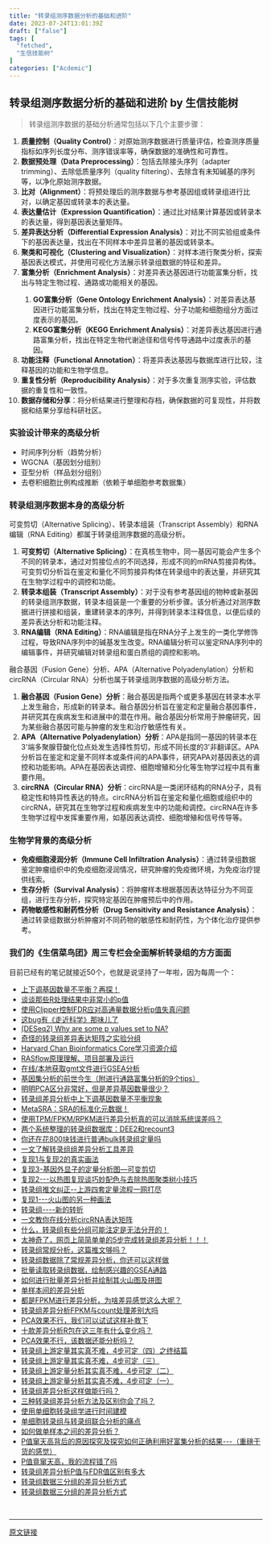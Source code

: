 ```yaml
---
title: "转录组测序数据分析的基础和进阶"
date: 2023-07-24T13:01:39Z
draft: ["false"]
tags: [
  "fetched",
  "生信技能树"
]
categories: ["Acdemic"]
---
```

转录组测序数据分析的基础和进阶 by 生信技能树
------
<div><section data-tool="mdnice编辑器" data-website="https://www.mdnice.com"><blockquote data-tool="mdnice编辑器"><p>转录组测序数据的基础分析通常包括以下几个主要步骤：</p></blockquote><ol data-tool="mdnice编辑器"><li><section><strong>质量控制（Quality Control）</strong>：对原始测序数据进行质量评估，检查测序质量指标如序列长度分布、测序错误率等，确保数据的准确性和可靠性。</section></li><li><section><strong>数据预处理（Data Preprocessing）</strong>：包括去除接头序列（adapter trimming）、去除低质量序列（quality filtering）、去除含有未知碱基的序列等，以净化原始测序数据。</section></li><li><section><strong>比对（Alignment）</strong>：将预处理后的测序数据与参考基因组或转录组进行比对，以确定基因或转录本的表达量。</section></li><li><section><strong>表达量估计（Expression Quantification）</strong>：通过比对结果计算基因或转录本的表达量，得到基因表达量矩阵。</section></li><li><section><strong>差异表达分析（Differential Expression Analysis）</strong>：对比不同实验组或条件下的基因表达量，找出在不同样本中差异显著的基因或转录本。</section></li><li><section><strong>聚类和可视化（Clustering and Visualization）</strong>：对样本进行聚类分析，探索基因表达模式，并使用可视化方法展示转录组数据的特征和差异。</section></li><li><section><strong>富集分析（Enrichment Analysis）</strong>：对差异表达基因进行功能富集分析，找出与特定生物过程、通路或功能相关的基因。</section></li><ol><li><section><strong>GO富集分析（Gene Ontology Enrichment Analysis）</strong>：对差异表达基因进行功能富集分析，找出在特定生物过程、分子功能和细胞组分方面过度表示的基因。</section></li><li><section><strong>KEGG富集分析（KEGG Enrichment Analysis）</strong>：对差异表达基因进行通路富集分析，找出在特定生物代谢途径和信号传导通路中过度表示的基因。</section></li></ol><li><section><strong>功能注释（Functional Annotation）</strong>：将差异表达基因与数据库进行比较，注释基因的功能和生物学信息。</section></li><li><section><strong>重复性分析（Reproducibility Analysis）</strong>：对于多次重复测序实验，评估数据的重复性和一致性。</section></li><li><section><strong>数据存储和分享</strong>：将分析结果进行整理和存档，确保数据的可复现性，并将数据和结果分享给科研社区。</section></li></ol><h3 data-tool="mdnice编辑器"><span></span>实验设计带来的高级分析<span></span></h3><ul data-tool="mdnice编辑器"><li><section>时间序列分析（趋势分析）</section></li><li><section>WGCNA（基因划分组别）</section></li><li><section>亚型分析（样品划分组别）</section></li><li><section>去卷积细胞比例构成推断（依赖于单细胞参考数据集）</section></li></ul><h3 data-tool="mdnice编辑器"><span></span>转录组测序数据本身的高级分析<span></span></h3><p data-tool="mdnice编辑器">可变剪切（Alternative Splicing）、转录本组装（Transcript Assembly）和RNA编辑（RNA Editing）都属于转录组测序数据的高级分析。</p><ol data-tool="mdnice编辑器"><li><section><strong>可变剪切（Alternative Splicing）</strong>：在真核生物中，同一基因可能会产生多个不同的转录本，通过对剪接位点的不同选择，形成不同的mRNA剪接异构体。可变剪切分析旨在鉴定和量化不同剪接异构体在转录组中的表达量，并研究其在生物学过程中的调控和功能。</section></li><li><section><strong>转录本组装（Transcript Assembly）</strong>：对于没有参考基因组的物种或新基因的转录组测序数据，转录本组装是一个重要的分析步骤。该分析通过对测序数据进行拼接和组装，重建转录本的序列，并得到转录本注释信息，以便后续的差异表达分析和功能注释。</section></li><li><section><strong>RNA编辑（RNA Editing）</strong>：RNA编辑是指在RNA分子上发生的一类化学修饰过程，导致RNA序列中的碱基发生改变。RNA编辑分析可以鉴定RNA序列中的编辑事件，并研究编辑对转录组和蛋白质组的调控和影响。</section></li></ol><p data-tool="mdnice编辑器">融合基因（Fusion Gene）分析、APA（Alternative Polyadenylation）分析和circRNA（Circular RNA）分析也属于转录组测序数据的高级分析方法。</p><ol data-tool="mdnice编辑器"><li><section><strong>融合基因（Fusion Gene）分析</strong>：融合基因是指两个或更多基因在转录本水平上发生融合，形成新的转录本。融合基因分析旨在鉴定和定量融合基因事件，并研究其在疾病发生和进展中的潜在作用。融合基因分析常用于肿瘤研究，因为某些融合基因可能与肿瘤的发生和治疗敏感性有关。</section></li><li><section><strong>APA（Alternative Polyadenylation）分析</strong>：APA是指同一基因的转录本在3'端多聚腺苷酸化位点处发生选择性剪切，形成不同长度的3'非翻译区。APA分析旨在鉴定和定量不同样本或条件间的APA事件，研究APA对基因表达的调控和功能影响。APA在基因表达调控、细胞增殖和分化等生物学过程中具有重要作用。</section></li><li><section><strong>circRNA（Circular RNA）分析</strong>：circRNA是一类闭环结构的RNA分子，具有稳定性和特异性表达的特点。circRNA分析旨在鉴定和量化细胞或组织中的circRNA，研究其在生物学过程和疾病发生中的功能和调控。circRNA在许多生物学过程中发挥重要作用，如基因表达调控、细胞增殖和信号传导等。</section></li></ol><h3 data-tool="mdnice编辑器"><span></span>生物学背景的高级分析<span></span></h3><ul data-tool="mdnice编辑器"><li><section><strong>免疫细胞浸润分析（Immune Cell Infiltration Analysis）</strong>：通过转录组数据鉴定肿瘤组织中的免疫细胞浸润情况，研究肿瘤的免疫微环境，为免疫治疗提供线索。</section></li><li><section><strong>生存分析（Survival Analysis）</strong>：将肿瘤样本根据基因表达特征分为不同亚组，进行生存分析，探究特定基因在肿瘤预后中的作用。</section></li><li><section><strong>药物敏感性和耐药性分析（Drug Sensitivity and Resistance Analysis）</strong>：通过转录组数据分析肿瘤对不同药物的敏感性和耐药性，为个体化治疗提供参考。</section></li></ul><h3 data-tool="mdnice编辑器"><span></span>我们的《生信菜鸟团》周三专栏会全面解析转录组的方方面面<span></span></h3><p data-tool="mdnice编辑器">目前已经有的笔记就接近50个，也就是说坚持了一年啦，因为每周一个：</p><ul data-tool="mdnice编辑器"><li><section><a href="http://mp.weixin.qq.com/s?__biz=MzUzMTEwODk0Ng==&amp;mid=2247514450&amp;idx=1&amp;sn=4ea57a4afc7a8f72ce055f937dca0df9&amp;chksm=fa457c6fcd32f5795b5c25f6b31f629783a73e00eb40a85a8adc7cd5e72f576d5cd1e1e2035e&amp;scene=21#wechat_redirect" data-linktype="2">上下调基因数量不平衡？再探！</a></section></li><li><section><a href="http://mp.weixin.qq.com/s?__biz=MzUzMTEwODk0Ng==&amp;mid=2247514290&amp;idx=1&amp;sn=49e7428b71c30b92d1c379f2ee251955&amp;chksm=fa457d8fcd32f4991891361ccd54d57131ba3f40a8f9cf7503573721274518a39645395f723d&amp;scene=21#wechat_redirect" data-linktype="2">谈谈那些R处理结果中非常小的p值</a></section></li><li><section><a href="http://mp.weixin.qq.com/s?__biz=MzUzMTEwODk0Ng==&amp;mid=2247514171&amp;idx=1&amp;sn=93900aad88b9f3270fffeb58379ccbc5&amp;chksm=fa457d06cd32f410ad7688e415fa1fb415150760b0f0033d07062a3032eaabebe9cb1726fdc5&amp;scene=21#wechat_redirect" data-linktype="2">使用Clipper控制FDR应对高通量数据分析p值失真问题</a></section></li><li><section><a href="http://mp.weixin.qq.com/s?__biz=MzUzMTEwODk0Ng==&amp;mid=2247514079&amp;idx=1&amp;sn=8962f566b386935c13174ca1877487d5&amp;chksm=fa4572e2cd32fbf42a018623097f48adf9a3ff64248eba505cf22752091055c1eee0cf130f2d&amp;scene=21#wechat_redirect" data-linktype="2">这bug有《走近科学》那味儿了</a></section></li><li><section><a href="http://mp.weixin.qq.com/s?__biz=MzUzMTEwODk0Ng==&amp;mid=2247513907&amp;idx=1&amp;sn=633e3001129fe9ba22a91079d00973b7&amp;chksm=fa45720ecd32fb186b3361c419f5dd56a2629a7273639b218e0d5350be3ed954a77688bfef56&amp;scene=21#wechat_redirect" data-linktype="2">(DESeq2) Why are some p values set to NA?</a></section></li><li><section><a href="http://mp.weixin.qq.com/s?__biz=MzUzMTEwODk0Ng==&amp;mid=2247513791&amp;idx=1&amp;sn=f317d4d2c6385f319b7fa8d43be6b7ad&amp;chksm=fa457382cd32fa9435ecc83deb99e20ca4d5d2cec0ecb2011d366e4c3babb63ef1cf7666a485&amp;scene=21#wechat_redirect" data-linktype="2">奇怪的转录组差异表达矩阵之实验分组</a></section></li><li><section><a href="http://mp.weixin.qq.com/s?__biz=MzUzMTEwODk0Ng==&amp;mid=2247513657&amp;idx=1&amp;sn=5f9c7b4f3c6476128bafe1efc3a68890&amp;chksm=fa457304cd32fa12638d2bf41c9bfaca963334613b53d0f38fa521ff5e27d76ada075e3f1b6a&amp;scene=21#wechat_redirect" data-linktype="2">Harvard Chan Bioinformatics Core学习资源介绍</a></section></li><li><section><a href="http://mp.weixin.qq.com/s?__biz=MzUzMTEwODk0Ng==&amp;mid=2247513465&amp;idx=1&amp;sn=31764d15d68e95e7e009c376abf968f7&amp;chksm=fa457044cd32f9527cb31e7b0ecb3a10fab75dc2c1ac7b5da1793f853ff0ac8ecd8bf2cc975c&amp;scene=21#wechat_redirect" data-linktype="2">RASflow原理理解、项目部署及运行</a></section></li><li><section><a href="http://mp.weixin.qq.com/s?__biz=MzUzMTEwODk0Ng==&amp;mid=2247513404&amp;idx=1&amp;sn=173e677d5098d6933f04360222144898&amp;chksm=fa457001cd32f9179f3d0f59cfe4aace17c6e8cb42471af1242ade3817104f8a40a2a0d35643&amp;scene=21#wechat_redirect" data-linktype="2">在线/本地获取gmt文件进行GSEA分析</a></section></li><li><section><a href="http://mp.weixin.qq.com/s?__biz=MzUzMTEwODk0Ng==&amp;mid=2247513292&amp;idx=1&amp;sn=9b30e59397203d538b190b0c64154ed9&amp;chksm=fa4571f1cd32f8e72581814470228d49059779bc02cd56de0a6dc27bd52c3148bd90cf901004&amp;scene=21#wechat_redirect" data-linktype="2">基因集分析的前世今生（附进行通路富集分析的9个tips）</a></section></li><li><section><a href="http://mp.weixin.qq.com/s?__biz=MzUzMTEwODk0Ng==&amp;mid=2247513115&amp;idx=1&amp;sn=dbcbb4ff2963b496d7420c6d9acbbf7e&amp;chksm=fa457126cd32f830efa9497bbe194215833e5e117fc88fb294ec2887c531f64cd69cf1488b2e&amp;scene=21#wechat_redirect" data-linktype="2">明明PCA区分非常好，但是差异基因数量很少？</a></section></li><li><section><a href="http://mp.weixin.qq.com/s?__biz=MzUzMTEwODk0Ng==&amp;mid=2247512927&amp;idx=1&amp;sn=04126a999999bce6324b979ee63bf774&amp;chksm=fa457662cd32ff74a82c83337598ebdada0525aa198ff3bcc95b0e0d1f1b852ba5dbdf1f7d6d&amp;scene=21#wechat_redirect" data-linktype="2">转录组差异分析中上下调基因数量不平衡现象</a></section></li><li><section><a href="http://mp.weixin.qq.com/s?__biz=MzUzMTEwODk0Ng==&amp;mid=2247512683&amp;idx=1&amp;sn=1602b9d307271411be19b9f1daf269e7&amp;chksm=fa457756cd32fe405e70db2f33794dbb2c5497d3d813f3c6b25897fb57bf16664d4a8b27cc26&amp;scene=21#wechat_redirect" data-linktype="2">MetaSRA：SRA的标准化元数据！</a></section></li><li><section><a href="http://mp.weixin.qq.com/s?__biz=MzUzMTEwODk0Ng==&amp;mid=2247512469&amp;idx=1&amp;sn=364469f90477204a6319cd57211e8264&amp;chksm=fa4574a8cd32fdbe68badc2b6c922a164ce3be815877c5e4fed59628c72fd590f0a140752831&amp;scene=21#wechat_redirect" data-linktype="2">使用TPM/FPKM/RPKM进行差异分析真的可以消除系统误差吗？</a></section></li><li><section><a href="http://mp.weixin.qq.com/s?__biz=MzUzMTEwODk0Ng==&amp;mid=2247512336&amp;idx=1&amp;sn=f4f618daa9b5b71cd47b135322efb4e8&amp;chksm=fa45742dcd32fd3b2d0911a0d6c5c2fd5e7aaea6523ae58155068d76504e1442320897be6fa5&amp;scene=21#wechat_redirect" data-linktype="2">两个系统整理的转录组数据库：DEE2和recount3</a></section></li><li><section><a href="http://mp.weixin.qq.com/s?__biz=MzUzMTEwODk0Ng==&amp;mid=2247512233&amp;idx=1&amp;sn=db51b2b8787467c7c9371d280e5bb225&amp;chksm=fa457594cd32fc82ee1d21bf329bec95589a206c0e514699dfea479d08286cc6e6ed55313f53&amp;scene=21#wechat_redirect" data-linktype="2">你还在花800块钱进行普通bulk转录组定量吗</a></section></li><li><section><a href="http://mp.weixin.qq.com/s?__biz=MzUzMTEwODk0Ng==&amp;mid=2247512110&amp;idx=1&amp;sn=368c6b7aabab8ad200c0cf62a675c9ad&amp;chksm=fa457513cd32fc051b70b079162ffdd9686667d1bf5ce95d2ca69338b8bc1877993538f0c9e5&amp;scene=21#wechat_redirect" data-linktype="2">一文了解转录组组差异分析工具差异</a></section></li><li><section><a href="http://mp.weixin.qq.com/s?__biz=MzUzMTEwODk0Ng==&amp;mid=2247512042&amp;idx=1&amp;sn=70fcc614de51cb89be949a38899127ea&amp;chksm=fa456ad7cd32e3c18ef90494af81a1d11f42235130ae05f4614d6b12eed2ea23a7414029808a&amp;scene=21#wechat_redirect" data-linktype="2">复现1与复现2的真实画法</a></section></li><li><section><a href="http://mp.weixin.qq.com/s?__biz=MzUzMTEwODk0Ng==&amp;mid=2247511894&amp;idx=1&amp;sn=fbc59106c5eab0f9427738dacb03ddda&amp;chksm=fa456a6bcd32e37d0357d46c956a18aab17eb9c81f5bc16c86412bb576502c21fa4cceaa0dd8&amp;scene=21#wechat_redirect" data-linktype="2">复现3-基因外显子的定量分析图—可变剪切</a></section></li><li><section><a href="http://mp.weixin.qq.com/s?__biz=MzUzMTEwODk0Ng==&amp;mid=2247511314&amp;idx=1&amp;sn=9851af8d98e76e4276074e1390796c81&amp;chksm=fa45682fcd32e13965d098a28e36626c47d02e836dadf1462becd533cd3606dc02e6a2683535&amp;scene=21#wechat_redirect" data-linktype="2">复现2---以热图复现谈巧妙配色与去除热图聚类树小技巧</a></section></li><li><section><a href="http://mp.weixin.qq.com/s?__biz=MzUzMTEwODk0Ng==&amp;mid=2247511191&amp;idx=1&amp;sn=f64d1e3a6b4e1891f17b894380b6cd9b&amp;chksm=fa4569aacd32e0bca3180f690ad5259e7c4903ae6ef2848d8834a9899adf8d4c42eecab8b73c&amp;scene=21#wechat_redirect" data-linktype="2">转录组推文纠正--上游四套定量流程一网打尽</a></section></li><li><section><a href="http://mp.weixin.qq.com/s?__biz=MzUzMTEwODk0Ng==&amp;mid=2247511034&amp;idx=1&amp;sn=200761737a0a2abe693d54ea84e36b58&amp;chksm=fa456ec7cd32e7d1d004bbfde9daed9778937c0cd1cab9eea31e641c4e182655b112b9224381&amp;scene=21#wechat_redirect" data-linktype="2">复现1---火山图的另一种画法</a></section></li><li><section><a href="http://mp.weixin.qq.com/s?__biz=MzUzMTEwODk0Ng==&amp;mid=2247510762&amp;idx=1&amp;sn=fa70866e6f9c6602319f24e3a444020e&amp;chksm=fa456fd7cd32e6c18440c508e237f1d89a1ac40eb55325b8e96ce018fe88cde3b783c2789a00&amp;scene=21#wechat_redirect" data-linktype="2">转录组----新的转折</a></section></li><li><section><a href="http://mp.weixin.qq.com/s?__biz=MzUzMTEwODk0Ng==&amp;mid=2247510631&amp;idx=1&amp;sn=bed0b42dc380446b12cf9be21b8fcb63&amp;chksm=fa456f5acd32e64c15630e830f4f206c0e2671ad404314aaf80942e81c2a2e23cd95dd30718f&amp;scene=21#wechat_redirect" data-linktype="2">一文教你在线分析circRNA表达矩阵</a></section></li><li><section><a href="http://mp.weixin.qq.com/s?__biz=MzUzMTEwODk0Ng==&amp;mid=2247510481&amp;idx=1&amp;sn=82bee9fbf17739dc799ff259a738284d&amp;chksm=fa456ceccd32e5fa7dd44bedca8ed91ca9cb088946c8542c89516c168435b2ca0481f4132bec&amp;scene=21#wechat_redirect" data-linktype="2">什么，转录组有些分组可能注定是无法分开的！</a></section></li><li><section><a href="http://mp.weixin.qq.com/s?__biz=MzUzMTEwODk0Ng==&amp;mid=2247510326&amp;idx=1&amp;sn=07438f9d53fba49ac9d9aa2c6a7a4088&amp;chksm=fa456c0bcd32e51dbf1b45d16a884666b1663888da9b420d43c1635c04f592e5b2615df43964&amp;scene=21#wechat_redirect" data-linktype="2">太神奇了，网页上简简单单的5步完成转录组差异分析！！！</a></section></li><li><section><a href="http://mp.weixin.qq.com/s?__biz=MzUzMTEwODk0Ng==&amp;mid=2247510083&amp;idx=1&amp;sn=6fdf72bacd6fad6e9c5464a3e943ed20&amp;chksm=fa456d7ecd32e46854c958af837e355d398844f58bfac9e3af9b0ba3359c98741939bd2cdd6f&amp;scene=21#wechat_redirect" data-linktype="2">转录组常规分析，这篇推文够吗？</a></section></li><li><section><a href="http://mp.weixin.qq.com/s?__biz=MzUzMTEwODk0Ng==&amp;mid=2247509971&amp;idx=1&amp;sn=d9c6060e6d021951380671d1b3a8a6f2&amp;chksm=fa4562eecd32ebf8e33d086fde701eb24f3b015d4112accc30c3507636aee76c6af13a73a408&amp;scene=21#wechat_redirect" data-linktype="2">转录组数据除了常规差异分析，你还可以这样做</a></section></li><li><section><a href="http://mp.weixin.qq.com/s?__biz=MzUzMTEwODk0Ng==&amp;mid=2247509748&amp;idx=1&amp;sn=c74b8c25d57754cd96dbfcfea694d941&amp;chksm=fa4563c9cd32eadf191935df84bf60ba7e8001222d2e714a4525c782c4a94e0638bce89846b9&amp;scene=21#wechat_redirect" data-linktype="2">批量读取转录组数据，绘制感兴趣的GSEA通路</a></section></li><li><section><a href="http://mp.weixin.qq.com/s?__biz=MzUzMTEwODk0Ng==&amp;mid=2247509629&amp;idx=1&amp;sn=a283a580a790aa139d5fbbd965f0d168&amp;chksm=fa456340cd32ea5698e9b8a07d880c7222ca6e97e55ad4de6662c09c6abe624c2484f4f98c68&amp;scene=21#wechat_redirect" data-linktype="2">如何进行批量差异分析并绘制其火山图及拼图</a></section></li><li><section><a href="http://mp.weixin.qq.com/s?__biz=MzUzMTEwODk0Ng==&amp;mid=2247509469&amp;idx=1&amp;sn=3ae8de2d21aa604f2ca1df6f39e3058b&amp;chksm=fa4560e0cd32e9f6a9fb18583bd25b3a94fdb0cf6e793be25ba66dd965427b8bc9e7766d6af1&amp;scene=21#wechat_redirect" data-linktype="2">单样本间的差异分析</a></section></li><li><section><a href="http://mp.weixin.qq.com/s?__biz=MzUzMTEwODk0Ng==&amp;mid=2247509350&amp;idx=1&amp;sn=588582ef9c17f9377945837efeb95439&amp;chksm=fa45605bcd32e94de852971c0b7c404efebe3249a12728a7183543eced105407a19db07aa2a7&amp;scene=21#wechat_redirect" data-linktype="2">都是FPKM进行差异分析，为啥差异感觉这么大呢？</a></section></li><li><section><a href="http://mp.weixin.qq.com/s?__biz=MzUzMTEwODk0Ng==&amp;mid=2247509250&amp;idx=1&amp;sn=38a4201cc0987208e5fd6d2f8c20b40b&amp;chksm=fa45603fcd32e92967d2eba813bfa26deeb5a68cb7be108d0540701a1c1cde82f97410bb9d4c&amp;scene=21#wechat_redirect" data-linktype="2">转录组差异分析FPKM与count处理差别大吗</a></section></li><li><section><a href="http://mp.weixin.qq.com/s?__biz=MzUzMTEwODk0Ng==&amp;mid=2247508815&amp;idx=1&amp;sn=e739ff0683fcb5aa18c53a3165db3a9b&amp;chksm=fa456672cd32ef649a05d0b079918b01a2c739ad4898b248c5f88d4391768c06ddab79e119e4&amp;scene=21#wechat_redirect" data-linktype="2">PCA效果不行，我们可以试试这样补救下</a></section></li><li><section><a href="http://mp.weixin.qq.com/s?__biz=MzUzMTEwODk0Ng==&amp;mid=2247508305&amp;idx=1&amp;sn=6dd9ce3cd1c712e4c36d68fb63169e04&amp;chksm=fa45646ccd32ed7ae0b35405b72305d6f2a57b00214a8cb8facf7640966f6c0bb2fb754f267e&amp;scene=21#wechat_redirect" data-linktype="2">十款差异分析R包在这三年有什么变化吗？</a></section></li><li><section><a href="http://mp.weixin.qq.com/s?__biz=MzUzMTEwODk0Ng==&amp;mid=2247508119&amp;idx=1&amp;sn=21206bcf26d82eb7855ac006ee855228&amp;chksm=fa4565aacd32ecbc8ae4ca9a0679fa2e17fbc824198a5bded2626a053ad88590a012b73fce37&amp;scene=21#wechat_redirect" data-linktype="2">PCA效果不行，该数据还能分析吗？</a></section></li><li><section><a href="http://mp.weixin.qq.com/s?__biz=MzUzMTEwODk0Ng==&amp;mid=2247507973&amp;idx=1&amp;sn=9e394e7c745ded2eea670b85ccc17282&amp;chksm=fa456538cd32ec2e05f8b4c9d7bf8f2be336a0ec503e70228a42b76a096aa199c3e7e829546f&amp;scene=21#wechat_redirect" data-linktype="2">转录组上游定量其实真不难，4步可定（四）之终结篇</a></section></li><li><section><a href="http://mp.weixin.qq.com/s?__biz=MzUzMTEwODk0Ng==&amp;mid=2247507891&amp;idx=1&amp;sn=57a46c4401c4fe425defb2ff493dd435&amp;chksm=fa451a8ecd329398e5d6f6135864a284df758e4c281eaeb93603699f634facbb9b994395858e&amp;scene=21#wechat_redirect" data-linktype="2">转录组上游定量其实真不难，4步可定（三）</a></section></li><li><section><a href="http://mp.weixin.qq.com/s?__biz=MzUzMTEwODk0Ng==&amp;mid=2247507194&amp;idx=1&amp;sn=01e7618bb6e581cdc592b7b97a230bdd&amp;chksm=fa4519c7cd3290d1ac89c066d555868b95030a8f4dff7fdb0cb48b33679f9170594d38a66844&amp;scene=21#wechat_redirect" data-linktype="2">转录组上游定量分析其实真不难，4步可定（二）</a></section></li><li><section><a href="http://mp.weixin.qq.com/s?__biz=MzUzMTEwODk0Ng==&amp;mid=2247507081&amp;idx=1&amp;sn=16c5a07d2917f28b23d14a3e15ecb99b&amp;chksm=fa4519b4cd3290a2cfd1643a69a71975ac0c02a56f547bd1ec90648e70889d2c828e307a5467&amp;scene=21#wechat_redirect" data-linktype="2">转录组上游定量分析其实真不难，4步可定（一）</a></section></li><li><section><a href="http://mp.weixin.qq.com/s?__biz=MzUzMTEwODk0Ng==&amp;mid=2247506967&amp;idx=1&amp;sn=248c46ff41471ee391ab7388074ea1c4&amp;chksm=fa45192acd32903cccb02c30682984b5598a6f14b71ed5ed776e795bcab09d09eeb4cb98d758&amp;scene=21#wechat_redirect" data-linktype="2">转录组差异分析这样做能行吗？</a></section></li><li><section><a href="http://mp.weixin.qq.com/s?__biz=MzUzMTEwODk0Ng==&amp;mid=2247506796&amp;idx=1&amp;sn=aa02ccb3fde52260672471bcf80e70ff&amp;chksm=fa451e51cd329747e366f74458d935b73d6dad06ab6e9a83d1c3c88693c406b50c28678eae41&amp;scene=21#wechat_redirect" data-linktype="2">三种转录组差异分析方法及区别你会了吗？</a></section></li><li><section><a href="http://mp.weixin.qq.com/s?__biz=MzUzMTEwODk0Ng==&amp;mid=2247506516&amp;idx=1&amp;sn=f690e6b3716e4ae7afb3c7c45200e935&amp;chksm=fa451f69cd32967f777f4df18cb63b056c803b8c4cbf0622b4976b7669a00b4219e797421b6d&amp;scene=21#wechat_redirect" data-linktype="2">使用单细胞转录组学进行时间建模</a></section></li><li><section><a href="http://mp.weixin.qq.com/s?__biz=MzUzMTEwODk0Ng==&amp;mid=2247506466&amp;idx=1&amp;sn=422cb259f05fde5b7d0fc79162a510e1&amp;chksm=fa451f1fcd329609050f4041bd4bb4a461afa924a8eeea983c1353cbda493ade9ae4478b4ac7&amp;scene=21#wechat_redirect" data-linktype="2">单细胞转录组与转录组联合分析的痛点</a></section></li><li><section><a href="http://mp.weixin.qq.com/s?__biz=MzUzMTEwODk0Ng==&amp;mid=2247506188&amp;idx=1&amp;sn=63d8e3afa55a3276f8e785e29e1ec234&amp;chksm=fa451c31cd32952753959b96e3b711aa2da7d94f6f79d2a82efa208f25708884a609a1d24d94&amp;scene=21#wechat_redirect" data-linktype="2">如何做单样本之间的差异分析？</a></section></li><li><section><a href="http://mp.weixin.qq.com/s?__biz=MzUzMTEwODk0Ng==&amp;mid=2247506102&amp;idx=1&amp;sn=e48142d100b2bfd657d85e9841c96bdb&amp;chksm=fa451d8bcd32949d724bfab4d746e15b591c5759e8259f32f2826792aacd08a410e184cc8e12&amp;scene=21#wechat_redirect" data-linktype="2">P值窜天高背后的原因探究及探究如何正确利用好富集分析的结果---（重磅干货的感觉）</a></section></li><li><section><a href="http://mp.weixin.qq.com/s?__biz=MzUzMTEwODk0Ng==&amp;mid=2247505893&amp;idx=1&amp;sn=7c5c750ef3d05bc42d44d369429f3294&amp;chksm=fa4512d8cd329bced83827b7bb83c55bea4e4cacea4a133aa4422ebe956d5bc54c972bf64cff&amp;scene=21#wechat_redirect" data-linktype="2">P值竟窜天高，我的流程错了吗</a></section></li><li><section><a href="http://mp.weixin.qq.com/s?__biz=MzUzMTEwODk0Ng==&amp;mid=2247505526&amp;idx=1&amp;sn=18bf163ac9e51024dce03d8b70d3d599&amp;chksm=fa45134bcd329a5dc2308324fdd4eacc829f3ad382ad91381a10823b43cd217bef774051556c&amp;scene=21#wechat_redirect" data-linktype="2">转录组差异分析P值与FDR值区别有多大</a></section></li><li><section><a href="http://mp.weixin.qq.com/s?__biz=MzUzMTEwODk0Ng==&amp;mid=2247505172&amp;idx=1&amp;sn=47c9d60c59b19bb6dcfc7095bd832d7f&amp;chksm=fa451029cd32993ff91e7155494c9074c4975d51c21a28c2145c2fa25926bbf9194d6bf7e281&amp;scene=21#wechat_redirect" data-linktype="2">转录组数据三分组的差异分析方式</a></section></li><li><section><a href="http://mp.weixin.qq.com/s?__biz=MzUzMTEwODk0Ng==&amp;mid=2247505169&amp;idx=1&amp;sn=5fd4ba0d898212e99697063b7bb60b72&amp;chksm=fa45102ccd32993a474f7ab5c605709e724fc77b7719dae159cb57fae0d6955acd94d602dda1&amp;scene=21#wechat_redirect" data-linktype="2">转录组数据三分组的差异分析方式</a></section></li></ul></section><p><br></p><p><mp-style-type data-value="3"></mp-style-type></p></div>  
<hr>
<a href="https://mp.weixin.qq.com/s/c6h72qO9ylFdu_dBaoTvKw",target="_blank" rel="noopener noreferrer">原文链接</a>
